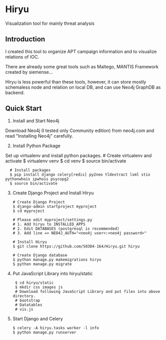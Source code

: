 # Hiryu
Visualization tool for mainly threat analysis

## Introduction
I created this tool to organize APT campaign information and to visualize relations of IOC.

There are already some great tools such as Maltego, MANTIS Framework created by siemense...

Hiryu is less powerful than these tools, however, it can store mostly schemaless node and relation on local DB, and can use Neo4j GraphDB as backend.

## Quick Start
1.  Install and Start Neo4j

  Download Neo4j (I tested only Community edition) from neo4j.com and read "Installing Neo4j" carefully.

2.  Install Python Package

  Set up virtualenv and install python packages.
      # Create virtualenv and activate
      $ virtualenv venv
      $ cd venv
      $ source bin/activate
      
      # Install packages
      $ pip install django celery[redis] py2neo tldextract lxml stix pythonwhois ipwhois psycopg2
      $ source bin/activate

3.  Create Django Project and Install Hiryu

        # Create Django Project
        $ django-admin startproject myproject
        $ cd myproject
        
        # Please edit myproject/settings.py
        # 1. Add hiryu to INSTALLED_APPS
        # 2. Edit DATABASES (postgresql is recommended)
        # 3. Add line => NEO4J_AUTH="<neo4j user>:<neo4j password>" 
        
        # Install Hiryu
        $ git clone https://github.com/S03D4-164/Hiryu.git hiryu
      
        # Create Django database
        $ python manage.py makemigrations hiryu
        $ python manage.py migrate

4.  Put JavaScript Library into hiryu/static

         $ cd hiryu/static
         $ mkdir css images js
         # Download following JavaScript Library and put files into above directory.
         # bootstrap
         # Datatables
         # vis.js

5.  Start Django and Celery

        $ celery -A hiryu.tasks worker -l info
        $ python manage.py runserver
